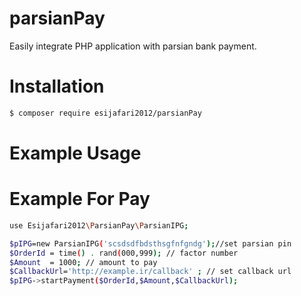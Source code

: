 # parsianPay
Easily integrate PHP application with parsian bank payment.

# Installation
``` bash
$ composer require esijafari2012/parsianPay
```

# Example Usage
# Example For Pay

``` bash
use Esijafari2012\ParsianPay\ParsianIPG;

$pIPG=new ParsianIPG('scsdsdfbdsthsgfnfgndg');//set parsian pin
$OrderId = time() . rand(000,999); // factor number
$Amount  = 1000; // amount to pay
$CallbackUrl='http://example.ir/callback' ; // set callback url
$pIPG->startPayment($OrderId,$Amount,$CallbackUrl);
```
